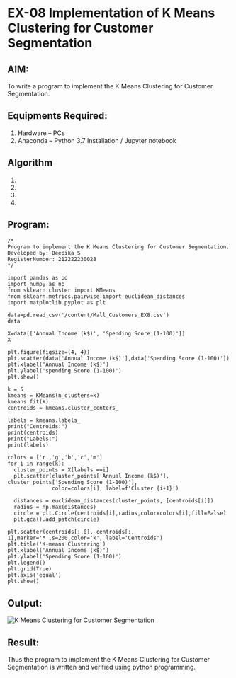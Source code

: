 # EX-08 Implementation of K Means Clustering for Customer Segmentation

## AIM:
To write a program to implement the K Means Clustering for Customer Segmentation.

## Equipments Required:
1. Hardware – PCs
2. Anaconda – Python 3.7 Installation / Jupyter notebook

## Algorithm
1. 
2. 
3. 
4. 

## Program:
```
/*
Program to implement the K Means Clustering for Customer Segmentation.
Developed by: Deepika S
RegisterNumber: 212222230028 
*/
```
```
import pandas as pd
import numpy as np
from sklearn.cluster import KMeans
from sklearn.metrics.pairwise import euclidean_distances
import matplotlib.pyplot as plt

data=pd.read_csv('/content/Mall_Customers_EX8.csv')
data

X=data[['Annual Income (k$)', 'Spending Score (1-100)']]
X

plt.figure(figsize=(4, 4))
plt.scatter(data['Annual Income (k$)'],data['Spending Score (1-100)'])
plt.xlabel('Annual Income (k$)')
plt.ylabel('spending Score (1-100)')
plt.show()

k = 5
kmeans = KMeans(n_clusters=k)
kmeans.fit(X)
centroids = kmeans.cluster_centers_

labels = kmeans.labels_
print("Centroids:")
print(centroids)
print("Labels:")
print(labels)

colors = ['r','g','b','c','m']
for i in range(k):
  cluster_points = X[labels ==i]
  plt.scatter(cluster_points['Annual Income (k$)'], cluster_points['Spending Score (1-100)'],
              color=colors[i], label=f'Cluster {i+1}')

  distances = euclidean_distances(cluster_points, [centroids[i]])
  radius = np.max(distances)
  circle = plt.Circle(centroids[i],radius,color=colors[i],fill=False)
  plt.gca().add_patch(circle)
  
plt.scatter(centroids[:,0], centroids[:, 1],marker='*',s=200,color='k', label='Centroids')
plt.title('K-means Clustering')
plt.xlabel('Annual Income (k$)')
plt.ylabel('Spending Score (1-100)')
plt.legend()
plt.grid(True)
plt.axis('equal')
plt.show()
```

## Output:
![K Means Clustering for Customer Segmentation](sam.png)


## Result:
Thus the program to implement the K Means Clustering for Customer Segmentation is written and verified using python programming.

